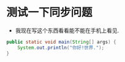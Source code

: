 # 测试一下同步问题

- 我现在写这个东西看看能不能在手机上看见.

```java
public static void main(String[] args) {
    System.out.println("你好!世界.");
}
```

